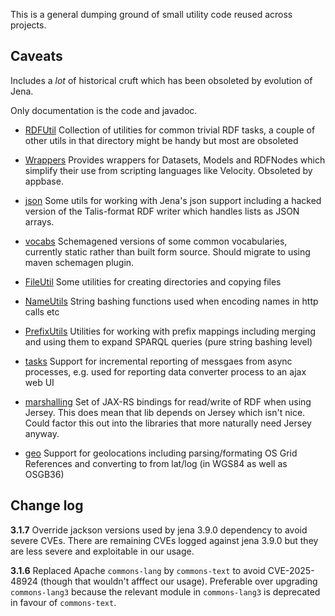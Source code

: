 This is a general dumping ground of small utility code reused across projects. 

## Caveats

Includes a *lot* of historical cruft which has been obsoleted by evolution of Jena.

Only documentation is the code and javadoc.

   * [RDFUtil](https://github.com/epimorphics/lib/tree/master/src/main/java/com/epimorphics/rdfutil/RDFUtil.java)
Collection of utilities for common trivial RDF tasks, a couple of other utils in that directory might be handy but most are obsoleted

   * [Wrappers](https://github.com/epimorphics/lib/tree/master/src/main/java/com/epimorphics/rdfutil/RDFUtil.java)
Provides wrappers for Datasets, Models and RDFNodes which simplify their use from scripting languages like Velocity. Obsoleted by appbase.

   * [json](https://github.com/epimorphics/lib/tree/master/src/main/java/com/epimorphics/json)
Some utils for working with Jena's json support including a hacked version of the Talis-format RDF writer which handles lists as JSON arrays. 
   
   * [vocabs](https://github.com/epimorphics/lib/tree/master/src/main/java/com/epimorphics/vocabs)
Schemagened versions of some common vocabularies, currently static rather than built form source. Should migrate to using maven schemagen plugin. 

   * [FileUtil](https://github.com/epimorphics/lib/tree/master/src/main/java/com/epimorphics/util/FileUtil.java) 
Some utilities for creating directories and copying files 

   * [NameUtils](https://github.com/epimorphics/lib/tree/master/src/main/java/com/epimorphics/util/NameUtils.java)
String bashing functions used when encoding names in http calls etc

   * [PrefixUtils](https://github.com/epimorphics/lib/tree/master/src/main/java/com/epimorphics/util/PrefixUtils.java)
Utilities for working with prefix mappings including merging and using them to expand SPARQL queries (pure string bashing level)

   * [tasks](https://github.com/epimorphics/lib/tree/master/src/main/java/com/epimorphics/tasks)
Support for incremental reporting of messgaes from async processes, e.g. used for reporting data converter process to an ajax web UI

   * [marshalling](https://github.com/epimorphics/lib/tree/master/src/main/java/com/epimorphics/webapi/marshalling)
Set of JAX-RS bindings for read/write of RDF when using Jersey.  This does mean that lib depends on Jersey which isn't nice. Could factor this out into the libraries that more naturally need Jersey anyway. 


   * [geo](https://github.com/epimorphics/lib/tree/master/src/main/java/com/epimorphics/geo)
Support for geolocations including parsing/formating OS Grid References and converting to from lat/log (in WGS84 as well as OSGB36) 

## Change log

**3.1.7** Override jackson versions used by jena 3.9.0 dependency to avoid severe CVEs. There are remaining CVEs logged against jena 3.9.0 but they are less severe and exploitable in our usage.

**3.1.6** Replaced Apache `commons-lang` by `commons-text` to avoid CVE-2025-48924 (though that wouldn't afffect our usage). Preferable over upgrading `commons-lang3` because the relevant module in `commons-lang3` is deprecated in favour of `commons-text`.
